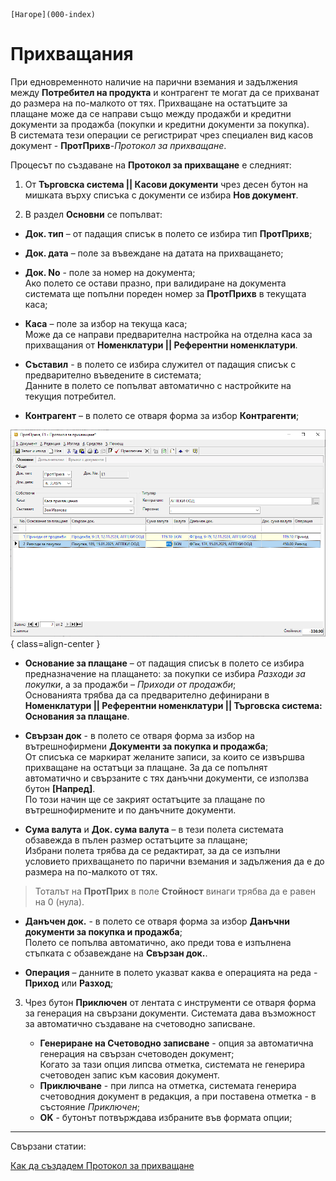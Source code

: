 ```{only} html
[Нагоре](000-index)
```

# Прихващания

При едновременното наличие на парични вземания и задължения между **Потребител на продукта** и контрагент те могат да се прихванат до размера на по-малкото от тях. Прихващане на остатъците за плащане може да се направи също между продажби и кредитни документи за продажба (покупки и кредитни документи за покупка).  
В системата тези операции се регистрират чрез специален вид касов документ - **ПротПрихв**-*Протокол
за прихващане*.  

Процесът по създаване на **Протокол за прихващане** е следният:  

1) От **Търговска система || Касови документи** чрез десен бутон на мишката върху списъка с документи се избира **Нов документ**.  

2) В раздел **Основни** се попълват:  

 - **Док. тип** – от падащия списък в полето се избира тип **ПротПрихв**;  

 - **Док. дата** – поле за въвеждане на датата на прихващането;  

 - **Док. No** - поле за номер на документа;  
 Ако полето се остави празно, при валидиране на документа системата ще попълни пореден номер за **ПротПрихв** в текущата каса;  

 - **Каса** – поле за избор на текуща каса;  
 Може да се направи предварителна настройка на отделна каса за прихващания от **Номенклатури || Референтни номенклатури**.  

 - **Съставил** - в полето се избира служител от падащия списък с предварително въведените в системата;  
 Данните в полето се попълват автоматично с настройките на текущия потребител.  

 - **Контрагент** – в полето се отваря форма за избор **Контрагенти**; 

![](903-offsets1.png){ class=align-center } 

 - **Основание за плащане** – от падащия списък в полето се избира предназначение на плащането: за покупки се избира *Разходи за покупки*, а за продажби – *Приходи от продажби*;  
 Основанията трябва да са предварително дефинирани в **Номенклатури || Референтни номенклатури || Търговска система: Основания за плащане**.  

 - **Свързан док** -  в полето се отваря форма за избор на вътрешнофирмени **Документи за покупка и продажба**;  
 От списъка се маркират желаните записи, за които се извършва прихващане на остатъци за плащане. За да се попълнят автоматично и свързаните с тях данъчни документи, се използва бутон **[Напред]**.  
 По този начин ще се закрият остатъците за плащане по вътрешнофирмените и по данъчните документи.   

 - **Сума валута** и **Док. сума валута** – в тези полета системата обзавежда в пълен размер остатъците за плащане;  
 Избрани полета трябва да се редактират, за да се изпълни условието прихващането по парични вземания и задължения да е до размера на по-малкото от тях. 

 > Тоталът на **ПротПрих** в поле **Стойност** винаги трябва да е равен на 0 (нула).

 - **Данъчен док.** - в полето се отваря форма за избор **Данъчни документи за покупка и продажба**;  
 Полето се попълва автоматично, ако преди това е изпълнена стъпката с обзавеждане на **Свързан док.**.  

 - **Операция** – данните в полето указват каква е операцията на реда - **Приход** или **Разход**;  

3) Чрез бутон **Приключен** от лентата с инструменти се отваря форма за генерация на свързани документи. Системата дава възможност за автоматично създаване на счетоводно записване.  
 
    - **Генериране на Счетоводно записване** - опция за автоматична генерация на свързан счетоводен документ;  
    Когато за тази опция липсва отметка, системата не генерира счетоводен запис към касовия документ.  
    - **Приключване** - при липса на отметка, системата генерира счетоводния документ в редакция, а при поставена отметка - в състояние *Приключен*;  
    - **OK** - бутонът потвърждава избраните във формата опции;   
    
___  
Свързани статии:  

[Как да създадем Протокол за прихващане](https://www.unicontsoft.com/cms/node/35)  